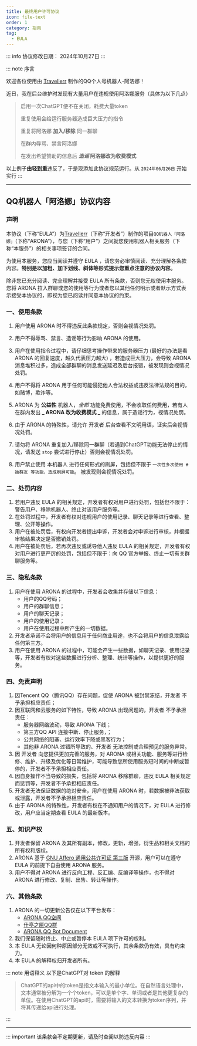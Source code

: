 ```yaml
---
title: 最终用户许可协议
icon: file-text
order: 1
category: 指南
tag:
  - EULA
---
```


::: info 协议修改日期： 2024年10月27日
:::

::: note 序言

欢迎各位使用由 [Travellerr](https://github.com/travellerrr) 制作的QQ个人号机器人-阿洛娜！

近日，我在后台维护时发现有大量用户在违规使用阿洛娜服务（具体为以下几点）

> 启用一次ChatGPT便不在关闭，耗费大量token
> 
> 重复使用会给运行服务器造成巨大压力的指令
> 
> 重复将阿洛娜 **加入/移除** 同一群聊
> 
> 在群内辱骂、禁言阿洛娜
> 
> 在发出希望赞助的信息后 **_造谣_ 阿洛娜改为收费模式**

以上例子**由轻到重**违反了，于是现添加此协议规范运行。从 `2024年06月26日` 开始实行
:::

---

## **QQ机器人「阿洛娜」协议内容**

### **声明**

本协议（下称“EULA”）为[Travellerr](https://github.com/Travellerrr)（下称“开发者”）制作的项目`QQ机器人「阿洛娜」`（下称“ARONA”），与您（下称“用户”）之间就您使用机器人相关服务（下称“本服务”）的相关事项签订的合同。

为使用本服务，您应当阅读并遵守 EULA ，请您务必审慎阅读、充分理解各条款内容。**特别是以加粗、加下划线、斜体等形式提示您重点注意的协议内容。**

除非您已充分阅读、完全理解并接受 EULA 所有条款，否则您无权使用本服务。您将 ARONA 拉入群聊或您的使用等行为或者您以其他任何明示或者默示方式表示接受本协议的，即视为您已阅读并同意本协议的约束。

### **一、使用条款**

1. 用户使用 ARONA 时不得违反此条款规定，否则会视情况处罚。

2. 用户不得辱骂、禁言、造谣等行为影响 ARONA 的使用。

3. 用户在使用指令过程中，请仔细思考操作带来的服务器压力 (最好的办法是看 ARONA 的回复速度，越久代表压力越大) ，若造成巨大压力，会导致 ARONA 消息堆积过多，造成全部群聊的消息发送延迟及后台报错，被发现则会视情况处罚。

4. 用户不得将 ARONA 用于任何可能侵犯他人合法权益或违反法律法规的目的，如赌博，欺诈等。

5. ARONA 为 **公益性** 机器人，_全部_ 功能免费使用，不会收取任何费用，若有人在群内发出 **_ ARONA 改为收费模式 _** 的信息，属于造谣行为，视情况处罚。

6. 由于 ARONA 的特殊性，请允许 开发者 后台查看不文明用语，证实后会视情况处罚。

7. 请勿将 ARONA 重复加入/移除同一群聊（若遇到ChatGPT功能无法停止的情况，请发送 `stop` 尝试进行停止）否则会视情况处罚。

8. 用户禁止使用 本机器人 进行任何形式的刷屏，包括但不限于 `一次性多次使用 #抽群友 等功能，造成刷屏可能`。 被发现则会视情况处罚。

### **二、处罚内容**
1. 若用户违反 EULA 的相关规定，开发者有权对用户进行处罚，包括但不限于：警告用户、移除机器人、终止对该用户服务等。
2. 在处罚过程中，开发者有权对违规用户的使用记录、聊天记录等进行查看、整理、公开等操作。
3. 用户在被处罚后，有权向开发者提出申诉，开发者会对申诉进行审核，并根据审核结果决定是否撤销处罚。
4. 用户在被处罚后，若再次违反或诱导他人违反 EULA 的相关规定，开发者有权对用户进行更严厉的处罚，包括但不限于：向 QQ 官方举报、终止一切有关群聊服务等。

### **三、隐私条款**

1. 用户在使用 ARONA 的过程中，开发者会收集并存储以下信息：
   - 用户的QQ号码；
   - 用户的群聊信息；
   - 用户的聊天记录；
   - 用户的使用记录；
   - 用户在使用过程中所产生的一切数据。
2. 开发者承诺不会将用户的信息用于任何商业用途，也不会将用户的信息泄露给任何第三方。
3. 用户在使用 ARONA 的过程中，可能会产生一些数据，如聊天记录、使用记录等，开发者有权对这些数据进行分析、整理、统计等操作，以提供更好的服务。

### **四、免责声明**

1. 因Tencent QQ（腾讯QQ）存在问题，促使 ARONA 被封禁冻结，开发者 不予承担相应责任；
2. 因互联网和云服务的如下特性，导致 ARONA 出现问题的，开发者 不予承担责任：
   - 服务器网络波动，导致 ARONA 下线；
   - 第三方QQ API 连接中断、停止服务，；
   - 公共网络的阻塞、运行效率下降或黑客行为；
   - 其他非 ARONA 过错所导致的、开发者 无法控制或合理预见的服务异常。
3. 因 开发者 向您提供更加完善的服务，对 ARONA 或相关功能、服务等进行检修、维护、升级及优化等日常维护，可能导致您所使用服务短时间的中断或暂停的，开发者不予承担相应责任。
4. 因自身操作不当导致的损失，包括将 ARONA 移除群聊，违反 EULA 相关规定而惩罚等，开发者不予承担相应责任。
5. 开发者无法保证数据的绝对安全，用户在使用 ARONA 时，若数据被非法获取或泄露，开发者不予承担相应责任。
6. 由于 ARONA 的特殊性，开发者有权在不通知用户的情况下，对 EULA 进行修改，用户应当定期查看 EULA 的最新版本。

### **五、知识产权**
1. 开发者保留 ARONA 及其所有副本，修改，更新，增强，衍生品和相关文档的所有权和版权。
2. ARONA 基于 [GNU Affero 通用公共许可证 第三版](https://www.gnu.org/licenses/agpl-3.0.html) 开源，用户可以在遵守 EULA 的前提下自由使用 ARONA 服务。
3. 用户不得对 ARONA 进行反向工程、反汇编、反编译等操作，也不得对 ARONA 进行修改、复制、出售、转让等操作。

### **六、其他条款**
1. ARONA 的一切更新公告仅在以下平台发布：
   - [ARONA QQ空间](https://user.qzone.qq.com/896603204)
   - [什亭之匣QQ群](https://qm.qq.com/q/Xh6RaGrOgg)
   - [ARONA QQ Bot Document](https://doc.hoshiran.tech)
2. 我们保留随时终止、中止或暂停本 EULA 项下许可的权利。
3. 本 EULA 无论因何种原因部分无效或不可执行，其余条款仍有效，具有约束力。
4. 本 EULA 的解释权归开发者所有。

::: note 用语释义
以下是ChatGPT对 token 的解释

> ChatGPT的api中的token是指文本输入的最小单位。在自然语言处理中，文本通常被分解为一个个token，可以是单个字、单词或者是其他更复杂的单位。在使用ChatGPT的api时，需要将输入的文本转换为token序列，并将其传递给api进行处理。

:::

---

::: important
该条款会不定期更新，请及时查阅以防违反内容
:::
